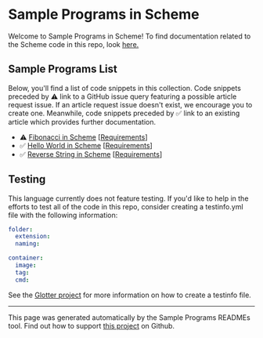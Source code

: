 # Sample Programs in Scheme

Welcome to Sample Programs in Scheme! To find documentation related to the Scheme code in this repo, look [here.](https://sample-programs.therenegadecoder.com/languages/scheme)

## Sample Programs List

Below, you'll find a list of code snippets in this collection. Code snippets preceded by :warning: link to a GitHub issue query featuring a possible article request issue. If an article request issue doesn't exist, we encourage you to create one. Meanwhile, code snippets preceded by :white_check_mark: link to an existing article which provides further documentation.

- :warning: [Fibonacci in Scheme](https://github.com//TheRenegadeCoder/sample-programs-website/issues?utf8=%E2%9C%93&q=is%3Aissue+is%3Aopen+fibonacci+scheme) [[Requirements](https://sample-programs.therenegadecoder.com/projects/fibonacci)]
- :white_check_mark: [Hello World in Scheme](https://sample-programs.therenegadecoder.com/projects/hello-world/scheme) [[Requirements](https://sample-programs.therenegadecoder.com/projects/hello-world)]
- :white_check_mark: [Reverse String in Scheme](https://sample-programs.therenegadecoder.com/projects/reverse-string/scheme) [[Requirements](https://sample-programs.therenegadecoder.com/projects/reverse-string)]

## Testing

This language currently does not feature testing. If you'd like to help in the efforts to test all of the code in this repo, consider creating a testinfo.yml file with the following information:

```yml
folder:
  extension:
  naming:

container:
  image:
  tag:
  cmd:
```

See the [Glotter project](https://github.com/auroq/glotter) for more information on how to create a testinfo file.

---

This page was generated automatically by the Sample Programs READMEs tool. Find out how to support [this project](https://github.com/TheRenegadeCoder/sample-programs-readmes) on Github.